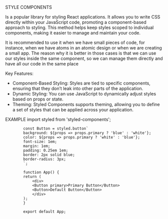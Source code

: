 
STYLE COMPONENTS

Is a popular library for styling React applications. It allows you to write CSS directly within your JavaScript code, promoting a component-based approach to styling. This method helps keep styles scoped to individual components, making it easier to manage and maintain your code.

It is recommended to use it when we have small pieces of code, for instance, when we have atoms in an atomic design or when we are creating a small app. The reason why it is better in those cases is that we can use our styles inside the same component, so we can manage them directly and have all our code in the same place 

Key Features:
- Component-Based Styling: Styles are tied to specific components, ensuring that they don’t leak into other parts of the application.
- Dynamic Styling: You can use JavaScript to dynamically adjust styles based on props or state.
- Theming: Styled Components supports theming, allowing you to define a set of styles that can be applied across your application.

EXAMPLE 
            import styled from 'styled-components';

            const Button = styled.button`
            background: ${props => props.primary ? 'blue' : 'white'};
            color: ${props => props.primary ? 'white' : 'blue'};
            font-size: 1em;
            margin: 1em;
            padding: 0.25em 1em;
            border: 2px solid blue;
            border-radius: 3px;
            `;

            function App() {
            return (
                <div>
                <Button primary>Primary Button</Button>
                <Button>Default Button</Button>
                </div>
            );
            }

            export default App;



